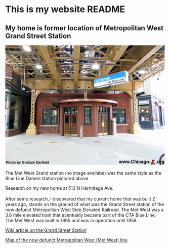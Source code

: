 # This is my website README

## My home is former location of Metropolitan West Grand Street Station

![Blue Line Station @ North/Damen](media/damen-milwaukee92.jpg "Blue Line Station @ North/Damen")

The Met West Grand station (no image availabe) was the same style as the Blue Line Damen station pictured above

Research on my new home at 513 N Hermitage Ave.</h1> <br> <br> After some research, I discovered that my current home that was built 2 years ago, stands on the ground of what was the Grand Street station of the now defunct Metropolitan West Side Elevated Railroad. The Met West was a 3.6 mile elevated train that eventually became part of the CTA Blue Line. The Met West was built in 1895 and was in
operation until 1958.

[Wiki article on the Grand Street Station](https://en.wikipedia.org/wiki/Grand_station_(CTA_Logan_Square_branch)#:~:text=Grand%20was%20a%20rapid%20transit,service%20on%20May%206%2C%201895.)

[Map of the now defunct Metropolitan West (Met West) line](https://www.google.com/maps/d/viewer?hl=en&amp;gl=us&amp;ie=UTF8&amp;ptab=2&amp;oe=UTF8&amp;msa=0&amp;ll=41.8910404932203%2C-87.67032823551367&amp;spn=0.317372%2C0.508118&amp;z=18&amp;mid=1TfjR0R9GrR-LQE-DMl0W46yauB4)
